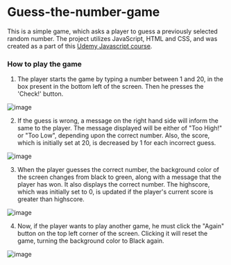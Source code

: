 # Guess-the-number-game
This is a simple game, which asks a player to guess a previously selected random number. The project utilizes JavaScript, HTML and CSS, and was created as a part of this <a href="https://www.udemy.com/course/the-complete-javascript-course/">Udemy Javascript course</a>.

### How to play the game

1. The player starts the game by typing a number between 1 and 20, in the box present in the bottom left of the screen. Then he presses the 'Check!' button.

![image](https://user-images.githubusercontent.com/48560818/132135081-c2bbbc5f-0cf7-4257-a72a-4a842af89c80.png)

2. If the guess is wrong, a message on the right hand side will inform the same to the player. The message displayed will be either of "Too High!" or "Too Low", depending upon the correct number. Also, the score, which is initially set at 20, is decreased by 1 for each incorrect guess.

![image](https://user-images.githubusercontent.com/48560818/132135214-19d3ef0a-a1f0-4082-83d1-31acb6c3e01d.png)

3. When the player guesses the correct number, the background color of the screen changes from black to green, along with a message that the player has won. It also displays the correct number. The highscore, which was initially set to 0, is updated if the player's current score is greater than highscore.

![image](https://user-images.githubusercontent.com/48560818/132135324-29102db2-87c3-4c49-9648-f88fae1129e2.png)

4. Now, if the player wants to play another game, he must click the "Again" button on the top left corner of the screen. Clicking it will reset the game, turning the background color to Black again.

![image](https://user-images.githubusercontent.com/48560818/132135369-95cb315c-d486-4863-97d4-bfc46e54ae6c.png)
